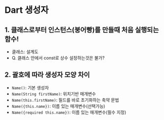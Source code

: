 # Dart 생성자

## 1. 클래스로부터 인스턴스(붕어빵)를 만들때 처음 실행되는 함수!
- 클래스:  설계도
- Q. 클래스 안에서 const로 상수 설정하는것은 불가? 


## 2. 괄호에 따라 생성자 모양 차이
- `Name()`: 기본 생성자
- `Name(String firstName)`: 위치기반 매개변수
- `Name(this.firstName)`: 필드를 바로 초기화하는 축약 문법
- `Name({this.name})`: 이름 있는 매개변수(선택가능)
- `Name({required this.name})`: 이름 있는 매개변수(필수 지정)